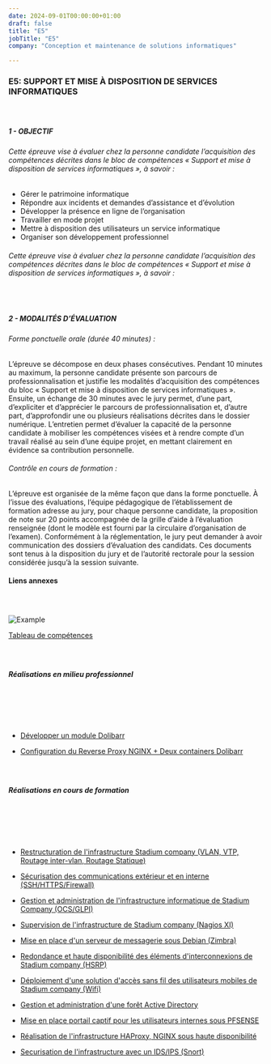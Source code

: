 ```yaml
---
date: 2024-09-01T00:00:00+01:00
draft: false
title: "E5"
jobTitle: "E5"
company: "Conception et maintenance de solutions informatiques"

---
```

### E5: SUPPORT ET MISE À DISPOSITION DE SERVICES INFORMATIQUES

#####  ‎ 

##### 1 - OBJECTIF

###### Cette épreuve vise à évaluer chez la personne candidate l’acquisition des compétences décrites dans le bloc de compétences « Support et mise à disposition de services informatiques », à savoir :

- Gérer le patrimoine informatique
- Répondre aux incidents et demandes d’assistance et d’évolution
- Développer la présence en ligne de l’organisation
- Travailler en mode projet
- Mettre à disposition des utilisateurs un service informatique
- Organiser son développement professionnel

###### Cette épreuve vise à évaluer chez la personne candidate l’acquisition des compétences décrites dans le bloc de compétences « Support et mise à disposition de services informatiques », à savoir :

#####  ‎ 


##### 2 - MODALITÉS D’ÉVALUATION

###### Forme ponctuelle orale (durée 40 minutes) :

L’épreuve se décompose en deux phases consécutives. Pendant 10 minutes au maximum, la personne candidate présente son parcours de professionnalisation et justifie les modalités d’acquisition des compétences du bloc « Support et mise à disposition de services informatiques ». Ensuite, un échange de 30 minutes avec le jury permet, d’une part, d’expliciter et d’apprécier le parcours de professionnalisation et, d’autre part, d’approfondir une ou plusieurs réalisations décrites dans le dossier numérique. L’entretien permet d’évaluer la capacité de la personne candidate à mobiliser les compétences visées et à rendre compte d’un travail réalisé au sein d’une équipe projet, en mettant clairement en évidence sa contribution personnelle.

###### Contrôle en cours de formation :

L’épreuve est organisée de la même façon que dans la forme ponctuelle.
À l’issue des évaluations, l’équipe pédagogique de l’établissement de formation adresse au jury, pour chaque personne candidate, la proposition de note sur 20 points accompagnée de la grille d’aide à l’évaluation renseignée (dont le modèle est fourni par la circulaire d’organisation de l’examen).
Conformément à la réglementation, le jury peut demander à avoir communication des dossiers d’évaluation des candidats. Ces documents sont tenus à la disposition du jury et de l’autorité rectorale pour la session considérée jusqu’à la session suivante.

#### Liens annexes 

#####  ‎ 

![Example](https://bts.antoinespiteri.net/assets/tableau-spiteri.jpg)


[Tableau de compétences](https://bts.antoinespiteri.net/assets/tableau-spiteri.pdf)

#####  ‎ 

##### Réalisations en milieu professionnel 

#####  ‎
#####  ‎

- [Développer un module Dolibarr](https://bts.antoinespiteri.net/assets/doc-dolibarrDev.pdf)

- [Configuration du Reverse Proxy NGINX + Deux containers Dolibarr](https://bts.antoinespiteri.net/assets/documentation-reverseproxy-parthenos.pdf)

#####  ‎ 

##### Réalisations en cours de formation

#####  ‎
#####  ‎

- [Restructuration de l'infrastructure Stadium company (VLAN, VTP, Routage inter-vlan, Routage Statique)](https://bts.antoinespiteri.net/assets/vlan-interroutage.pdf)

- [Sécurisation des communications extérieur et en interne (SSH/HTTPS/Firewall)](https://bts.antoinespiteri.net/assets/pfsense.pdf)

- [Gestion et administration de l'infrastructure informatique de Stadium Company (OCS/GLPI)](https://bts.antoinespiteri.net/assets/glpi.pdf)

- [Supervision de l'infrastructure de Stadium company (Nagios XI)](https://bts.antoinespiteri.net/assets/nagios.pdf)

- [Mise en place d'un serveur de messagerie sous Debian (Zimbra)](https://bts.antoinespiteri.net/assets/zimbra.pdf)

- [Redondance et haute disponibilité des éléments d'interconnexions de Stadium company (HSRP)](https://bts.antoinespiteri.net/assets/hsrp.pdf)

- [Déploiement d'une solution d'accès sans fil des utilisateurs mobiles de Stadium company (Wifi)](https://bts.antoinespiteri.net/assets/wifi-cisco.pdf)

- [Gestion et administration d'une forêt Active Directory](https://bts.antoinespiteri.net/assets/ad.pdf)

- [Mise en place portail captif pour les utilisateurs internes sous PFSENSE](https://bts.antoinespiteri.net/assets/pfsense-captive.pdf)

- [Réalisation de l'infrastructure HAProxy, NGINX sous haute disponibilité](https://bts.antoinespiteri.net/assets/heartbeat.pdf)

- [Securisation de l'infrastructure avec un IDS/IPS (Snort)](https://bts.antoinespiteri.net/assets/snort-IDS-IPS.pdf)


















